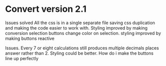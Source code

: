# Convert version 2.1
Issues solved
All the css is in a single separate file saving css duplication and making the code easier to work with.
Styling improved by making conversion selection buttons change color on selection.
styling improved by making buttons reactive


Issues.
Every 7 or eight calculations still produces multiple decimals places answer rather than 2.
Styling could be better.
How do i make the buttons line up perfectly


